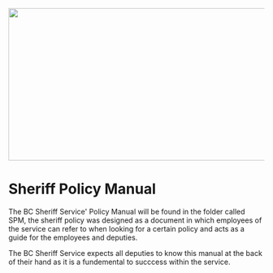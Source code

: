 <p align="center">
<img width="600" height="300" src="https://cdn.discordapp.com/attachments/1170840934129348759/1206280672642072586/7a491b1bd60fc7adf332c48c7cda5eb8_1.png?ex=65e4a9eb&is=65d234eb&hm=4356d0183ec76749136a589af210bf3cc8fc76714b4b6b41677e7bb2a4e91001&">
</p>

# Sheriff Policy Manual
The BC Sheriff Service' Policy Manual will be found in the folder called SPM, the sheriff policy was designed as a document in which employees of the service can refer to when looking for a certain policy and acts as a guide for the employees and deputies.

The BC Sheriff Service expects all deputies to know this manual at the back of their hand as it is a fundemental to succcess within the service.

